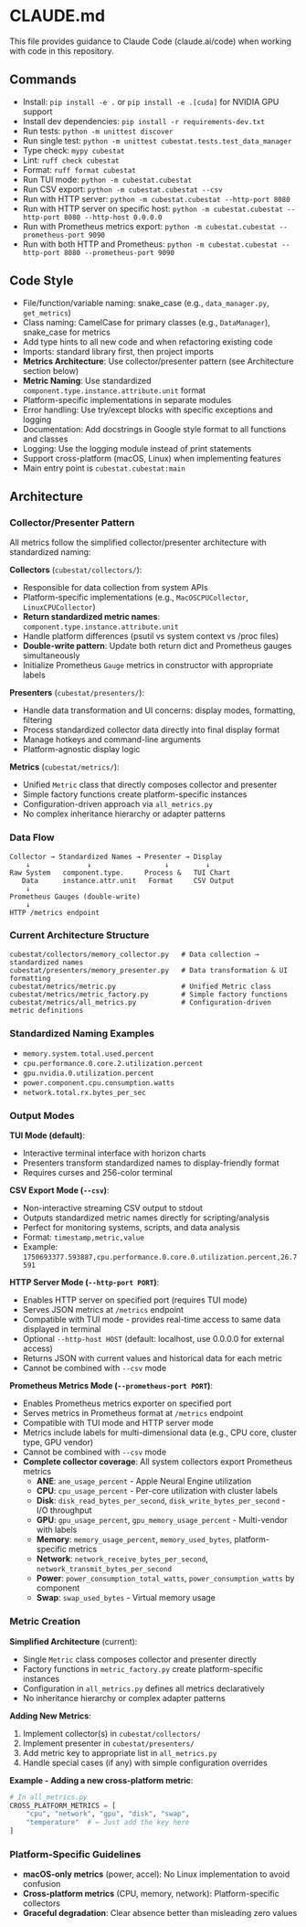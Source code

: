 # CLAUDE.md

This file provides guidance to Claude Code (claude.ai/code) when working with code in this repository.

## Commands
- Install: `pip install -e .` or `pip install -e .[cuda]` for NVIDIA GPU support
- Install dev dependencies: `pip install -r requirements-dev.txt`
- Run tests: `python -m unittest discover`
- Run single test: `python -m unittest cubestat.tests.test_data_manager`
- Type check: `mypy cubestat`
- Lint: `ruff check cubestat`
- Format: `ruff format cubestat`
- Run TUI mode: `python -m cubestat.cubestat`
- Run CSV export: `python -m cubestat.cubestat --csv`
- Run with HTTP server: `python -m cubestat.cubestat --http-port 8080`
- Run with HTTP server on specific host: `python -m cubestat.cubestat --http-port 8080 --http-host 0.0.0.0`
- Run with Prometheus metrics export: `python -m cubestat.cubestat --prometheus-port 9090`
- Run with both HTTP and Prometheus: `python -m cubestat.cubestat --http-port 8080 --prometheus-port 9090`

## Code Style
- File/function/variable naming: snake_case (e.g., `data_manager.py`, `get_metrics`)
- Class naming: CamelCase for primary classes (e.g., `DataManager`), snake_case for metrics 
- Add type hints to all new code and when refactoring existing code
- Imports: standard library first, then project imports
- **Metrics Architecture**: Use collector/presenter pattern (see Architecture section below)
- **Metric Naming**: Use standardized `component.type.instance.attribute.unit` format
- Platform-specific implementations in separate modules
- Error handling: Use try/except blocks with specific exceptions and logging
- Documentation: Add docstrings in Google style format to all functions and classes
- Logging: Use the logging module instead of print statements
- Support cross-platform (macOS, Linux) when implementing features
- Main entry point is `cubestat.cubestat:main`

## Architecture

### Collector/Presenter Pattern
All metrics follow the simplified collector/presenter architecture with standardized naming:

**Collectors** (`cubestat/collectors/`):
- Responsible for data collection from system APIs
- Platform-specific implementations (e.g., `MacOSCPUCollector`, `LinuxCPUCollector`)
- **Return standardized metric names**: `component.type.instance.attribute.unit`
- Handle platform differences (psutil vs system context vs /proc files)
- **Double-write pattern**: Update both return dict and Prometheus gauges simultaneously
- Initialize Prometheus `Gauge` metrics in constructor with appropriate labels

**Presenters** (`cubestat/presenters/`):
- Handle data transformation and UI concerns: display modes, formatting, filtering
- Process standardized collector data directly into final display format
- Manage hotkeys and command-line arguments
- Platform-agnostic display logic

**Metrics** (`cubestat/metrics/`):
- Unified `Metric` class that directly composes collector and presenter
- Simple factory functions create platform-specific instances
- Configuration-driven approach via `all_metrics.py`
- No complex inheritance hierarchy or adapter patterns

### Data Flow
```
Collector → Standardized Names → Presenter → Display
    ↓              ↓                  ↓         ↓
Raw System   component.type.     Process &   TUI Chart
   Data      instance.attr.unit   Format     CSV Output
    ↓
Prometheus Gauges (double-write)
    ↓
HTTP /metrics endpoint
```

### Current Architecture Structure
```
cubestat/collectors/memory_collector.py   # Data collection → standardized names
cubestat/presenters/memory_presenter.py   # Data transformation & UI formatting
cubestat/metrics/metric.py                # Unified Metric class
cubestat/metrics/metric_factory.py        # Simple factory functions
cubestat/metrics/all_metrics.py           # Configuration-driven metric definitions
```

### Standardized Naming Examples
- `memory.system.total.used.percent`
- `cpu.performance.0.core.2.utilization.percent`
- `gpu.nvidia.0.utilization.percent`
- `power.component.cpu.consumption.watts`
- `network.total.rx.bytes_per_sec`

### Output Modes
**TUI Mode (default)**:
- Interactive terminal interface with horizon charts
- Presenters transform standardized names to display-friendly format
- Requires curses and 256-color terminal

**CSV Export Mode (`--csv`)**:
- Non-interactive streaming CSV output to stdout
- Outputs standardized metric names directly for scripting/analysis  
- Perfect for monitoring systems, scripts, and data analysis
- Format: `timestamp,metric,value`
- Example: `1750693377.593887,cpu.performance.0.core.0.utilization.percent,26.7591`

**HTTP Server Mode (`--http-port PORT`)**:
- Enables HTTP server on specified port (requires TUI mode)
- Serves JSON metrics at `/metrics` endpoint
- Compatible with TUI mode - provides real-time access to same data displayed in terminal
- Optional `--http-host HOST` (default: localhost, use 0.0.0.0 for external access)
- Returns JSON with current values and historical data for each metric
- Cannot be combined with `--csv` mode

**Prometheus Metrics Mode (`--prometheus-port PORT`)**:
- Enables Prometheus metrics exporter on specified port
- Serves metrics in Prometheus format at `/metrics` endpoint
- Compatible with TUI mode and HTTP server mode
- Metrics include labels for multi-dimensional data (e.g., CPU core, cluster type, GPU vendor)
- Cannot be combined with `--csv` mode
- **Complete collector coverage**: All system collectors export Prometheus metrics
  - **ANE**: `ane_usage_percent` - Apple Neural Engine utilization
  - **CPU**: `cpu_usage_percent` - Per-core utilization with cluster labels
  - **Disk**: `disk_read_bytes_per_second`, `disk_write_bytes_per_second` - I/O throughput
  - **GPU**: `gpu_usage_percent`, `gpu_memory_usage_percent` - Multi-vendor with labels
  - **Memory**: `memory_usage_percent`, `memory_used_bytes`, platform-specific metrics
  - **Network**: `network_receive_bytes_per_second`, `network_transmit_bytes_per_second`
  - **Power**: `power_consumption_total_watts`, `power_consumption_watts` by component
  - **Swap**: `swap_used_bytes` - Virtual memory usage

### Metric Creation
**Simplified Architecture** (current):
- Single `Metric` class composes collector and presenter directly
- Factory functions in `metric_factory.py` create platform-specific instances
- Configuration in `all_metrics.py` defines all metrics declaratively
- No inheritance hierarchy or complex adapter patterns

**Adding New Metrics**:
1. Implement collector(s) in `cubestat/collectors/`
2. Implement presenter in `cubestat/presenters/`  
3. Add metric key to appropriate list in `all_metrics.py`
4. Handle special cases (if any) with simple configuration overrides

**Example - Adding a new cross-platform metric**:
```python
# In all_metrics.py
CROSS_PLATFORM_METRICS = [
    "cpu", "network", "gpu", "disk", "swap", 
    "temperature"  # ← Just add the key here
]
```

### Platform-Specific Guidelines
- **macOS-only metrics** (power, accel): No Linux implementation to avoid confusion
- **Cross-platform metrics** (CPU, memory, network): Platform-specific collectors
- **Graceful degradation**: Clear absence better than misleading zero values